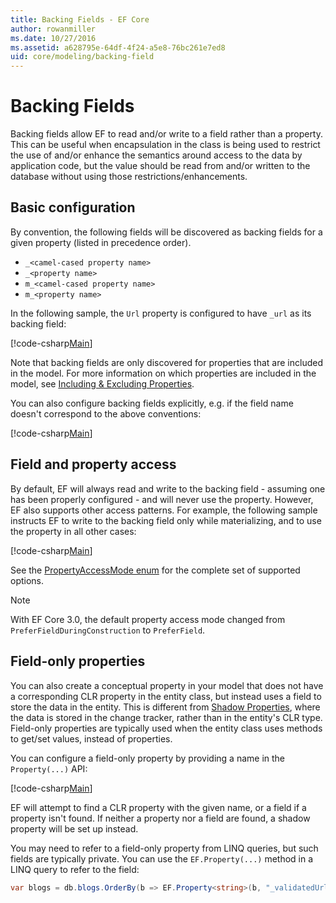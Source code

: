 ```yaml
---
title: Backing Fields - EF Core
author: rowanmiller
ms.date: 10/27/2016
ms.assetid: a628795e-64df-4f24-a5e8-76bc261e7ed8
uid: core/modeling/backing-field
---
```

# Backing Fields

Backing fields allow EF to read and/or write to a field rather than a property. This can be useful when encapsulation in the class is being used to restrict the use of and/or enhance the semantics around access to the data by application code, but the value should be read from and/or written to the database without using those restrictions/enhancements.

## Basic configuration

By convention, the following fields will be discovered as backing fields for a given property (listed in precedence order). 

* `_<camel-cased property name>`
* `_<property name>`
* `m_<camel-cased property name>`
* `m_<property name>`

In the following sample, the `Url` property is configured to have `_url` as its backing field:

[!code-csharp[Main](../../../samples/core/Modeling/Conventions/BackingField.cs#Sample)]

Note that backing fields are only discovered for properties that are included in the model. For more information on which properties are included in the model, see [Including & Excluding Properties](included-properties.md).

You can also configure backing fields explicitly, e.g. if the field name doesn't correspond to the above conventions:

[!code-csharp[Main](../../../samples/core/Modeling/FluentAPI/BackingField.cs?name=BackingField&highlight=5)]

## Field and property access

By default, EF will always read and write to the backing field - assuming one has been properly configured - and will never use the property. However, EF also supports other access patterns. For example, the following sample instructs EF to write to the backing field only while materializing, and to use the property in all other cases:

[!code-csharp[Main](../../../samples/core/Modeling/FluentAPI/BackingFieldAccessMode.cs?name=BackingFieldAccessMode&highlight=6)]

See the [PropertyAccessMode enum](https://docs.microsoft.com/dotnet/api/microsoft.entityframeworkcore.propertyaccessmode) for the complete set of supported options.

> [!NOTE]
> With EF Core 3.0, the default property access mode changed from `PreferFieldDuringConstruction` to `PreferField`.

## Field-only properties

You can also create a conceptual property in your model that does not have a corresponding CLR property in the entity class, but instead uses a field to store the data in the entity. This is different from [Shadow Properties](shadow-properties.md), where the data is stored in the change tracker, rather than in the entity's CLR type. Field-only properties are typically used when the entity class uses methods to get/set values, instead of properties.

You can configure a field-only property by providing a name in the `Property(...)` API:

[!code-csharp[Main](../../../samples/core/Modeling/FluentAPI/BackingFieldNoProperty.cs#Sample)]

EF will attempt to find a CLR property with the given name, or a field if a property isn't found. If neither a property nor a field are found, a shadow property will be set up instead.

You may need to refer to a field-only property from LINQ queries, but such fields are typically private. You can use the `EF.Property(...)` method in a LINQ query to refer to the field:

``` csharp
var blogs = db.blogs.OrderBy(b => EF.Property<string>(b, "_validatedUrl"));
```

